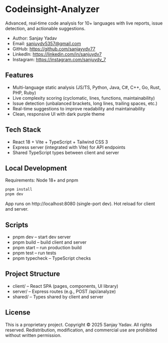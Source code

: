 # Codeinsight-Analyzer

Advanced, real‑time code analysis for 10+ languages with live reports, issue detection, and actionable suggestions.

- Author: Sanjay Yadav
- Email: sanjuydv5357@gmail.com
- GitHub: https://github.com/sanjayydv77
- LinkedIn: https://linkedin.com/in/sanjuydv7
- Instagram: https://instagram.com/sanjuydv_7

## Features
- Multi-language static analysis (JS/TS, Python, Java, C#, C++, Go, Rust, PHP, Ruby)
- Live complexity scoring (cyclomatic, lines, functions, maintainability)
- Issue detection (unbalanced brackets, long lines, trailing spaces, etc.)
- Real-time suggestions to improve readability and maintainability
- Clean, responsive UI with dark purple theme

## Tech Stack
- React 18 + Vite + TypeScript + Tailwind CSS 3
- Express server (integrated with Vite) for API endpoints
- Shared TypeScript types between client and server

## Local Development
Requirements: Node 18+ and pnpm

```bash
pnpm install
pnpm dev
```
App runs on http://localhost:8080 (single-port dev). Hot reload for client and server.

## Scripts
- pnpm dev – start dev server
- pnpm build – build client and server
- pnpm start – run production build
- pnpm test – run tests
- pnpm typecheck – TypeScript checks

## Project Structure
- client/ – React SPA (pages, components, UI library)
- server/ – Express routes (e.g., POST /api/analyze)
- shared/ – Types shared by client and server

## License
This is a proprietary project. Copyright © 2025 Sanjay Yadav. All rights reserved. Redistribution, modification, and commercial use are prohibited without written permission.
